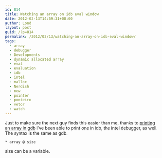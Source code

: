 ```yaml
---
id: 814
title: Watching an array on idb eval window
date: 2012-02-13T14:59:31+00:00
author: Lond
layout: post
guid: /?p=814
permalink: /2012/02/13/watching-an-array-on-idb-eval-window/
tags:
  - array
  - debugger
  - Developments
  - dynamic allocated array
  - eval
  - evaluation
  - idb
  - intel
  - malloc
  - Nerdish
  - new
  - pointer
  - ponteiro
  - vetor
  - watch
---
```

Just to make sure the next guy finds this easier than me, thanks to [printing an array in gdb](http://tuoq.blogspot.com/2008/06/printing-array-in-gdb.html "printing an array in gdb") I've been able to print one in idb, the intel debugger, as well. The syntax is the same as gdb.
```
* array @ size
```
size can be a variable.
